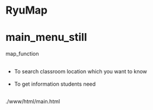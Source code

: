 # RyuMap

<html>
<body>
<h1>
main_menu_still
</h1>
<p>map_function</p>
<ul>
    <li>To search classroom location which you want to know</li> 
    <li>To get information students need</li>
</ul>
  
<h2></h2>
<p>./www/html/main.html</p>

</body>

</html>
